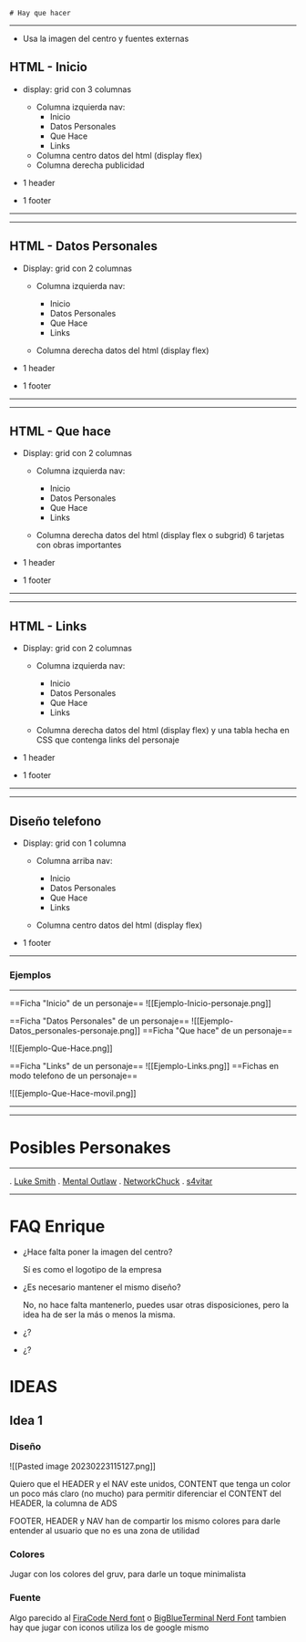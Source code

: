 	# Hay que hacer
---
* Usa la imagen del centro y fuentes externas

## HTML - Inicio

* display: grid con 3 columnas 

	* Columna izquierda nav: 
		* Inicio 
		* Datos Personales
		* Que Hace
		* Links
	* Columna centro datos del html (display flex)
	* Columna derecha publicidad

* 1 header 
* 1 footer
---
---
## HTML - Datos Personales

* Display: grid con 2 columnas 

	* Columna izquierda nav: 
 
	   * Inicio 
		* Datos Personales
		* Que Hace
		* Links
		
	* Columna derecha datos del html (display flex)

* 1 header 
* 1 footer
---
---
## HTML - Que hace

* Display: grid con 2 columnas 

	* Columna izquierda nav: 
 
	   * Inicio 
		* Datos Personales
		* Que Hace
		* Links
		
	* Columna derecha datos del html (display flex o subgrid) 6 tarjetas con obras importantes 

* 1 header 
* 1 footer
---
---
## HTML - Links

* Display: grid con 2 columnas 

	* Columna izquierda nav: 
 
	   * Inicio 
		* Datos Personales
		* Que Hace
		* Links
		
	* Columna derecha datos del html (display flex) y una tabla hecha en CSS que contenga links del personaje

* 1 header 
* 1 footer
---
---
## Diseño telefono

* Display: grid con 1 columna 

	* Columna arriba nav: 
 
	   * Inicio 
		* Datos Personales
		* Que Hace
		* Links
		
	* Columna centro datos del html (display flex)

* 1 footer
---
### Ejemplos
---
==Ficha "Inicio" de un personaje==
![[Ejemplo-Inicio-personaje.png]]

==Ficha "Datos Personales" de un personaje==
![[Ejemplo-Datos_personales-personaje.png]]
==Ficha "Que hace" de un personaje==

![[Ejemplo-Que-Hace.png]]

==Ficha "Links" de un personaje==
![[Ejemplo-Links.png]]
==Fichas en modo telefono de un personaje==

![[Ejemplo-Que-Hace-movil.png]]

---
---
# Posibles Personakes
---
. [Luke Smith](https://www.youtube.com/@LukeSmithxyz)
. [Mental Outlaw](https://www.youtube.com/@MentalOutlaw)
. [NetworkChuck](https://www.youtube.com/@NetworkChuck)
. [s4vitar](https://www.youtube.com/@s4vitar)

---
# FAQ Enrique

* ¿Hace falta poner la imagen del centro?
	
	Sí es como el logotipo de la empresa
	
* ¿Es necesario mantener el mismo diseño?

	No, no hace falta mantenerlo, puedes usar otras disposiciones, pero la idea ha de ser la más o menos la misma.

* ¿?
* ¿?
# IDEAS
## Idea 1

### Diseño
![[Pasted image 20230223115127.png]]

Quiero que el HEADER y el NAV este unidos, CONTENT que tenga un color un poco más claro (no mucho) para permitir diferenciar el CONTENT del HEADER, la columna de ADS 

FOOTER, HEADER y NAV han de compartir los mismo colores para darle entender al usuario que no es una zona de utilidad

### Colores

Jugar con los colores del gruv, para darle un toque minimalista

### Fuente

Algo parecido al [FiraCode Nerd font](https://github.com/ryanoasis/nerd-fonts/releases/download/v2.3.3/FiraCode.zip) o [BigBlueTerminal Nerd Font](https://github.com/ryanoasis/nerd-fonts/releases/download/v2.3.3/BigBlueTerminal.zip) tambien hay que jugar con iconos utiliza los de google mismo
